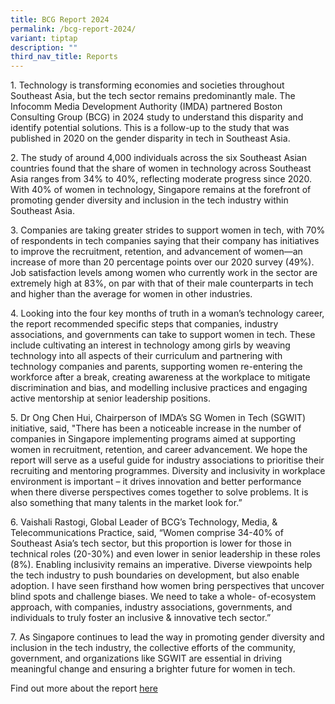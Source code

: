 ```yaml
---
title: BCG Report 2024
permalink: /bcg-report-2024/
variant: tiptap
description: ""
third_nav_title: Reports
---
```

<p>1. Technology is transforming economies and societies throughout Southeast
Asia, but the tech sector remains predominantly male. The Infocomm Media
Development Authority (IMDA) partnered Boston Consulting Group (BCG) in
2024 study to understand this disparity and identify potential solutions.
This is a follow-up to the study that was published in 2020 on the gender
disparity in tech in Southeast Asia.</p>
<p>2. The study of around 4,000 individuals across the six Southeast Asian
countries found that the share of women in technology across Southeast
Asia ranges from 34% to 40%, reflecting moderate progress since 2020. With
40% of women in technology, Singapore remains at the forefront of promoting
gender diversity and inclusion in the tech industry within Southeast Asia.</p>
<p>3. Companies are taking greater strides to support women in tech, with
70% of respondents in tech companies saying that their company has initiatives
to improve the recruitment, retention, and advancement of women—an increase
of more than 20 percentage points over our 2020 survey (49%). Job satisfaction
levels among women who currently work in the sector are extremely high
at 83%, on par with that of their male counterparts in tech and higher
than the average for women in other industries.</p>
<p>4. Looking into the four key months of truth in a woman’s technology career,
the report recommended specific steps that companies, industry associations,
and governments can take to support women in tech. These include cultivating
an interest in technology among girls by weaving technology into all aspects
of their curriculum and partnering with technology companies and parents,
supporting women re-entering the workforce after a break, creating awareness
at the workplace to mitigate discrimination and bias, and modelling inclusive
practices and engaging active mentorship at senior leadership positions.</p>
<p>5. Dr Ong Chen Hui, Chairperson of IMDA’s SG Women in Tech (SGWIT) initiative,
said, "There has been a noticeable increase in the number of companies
in Singapore implementing programs aimed at supporting women in recruitment,
retention, and career advancement. We hope the report will serve as a useful
guide for industry associations to prioritise their recruiting and mentoring
programmes. Diversity and inclusivity in workplace environment is important
– it drives innovation and better performance when there diverse perspectives
comes together to solve problems. It is also something that many talents
in the market look for.”</p>
<p>6. Vaishali Rastogi, Global Leader of BCG’s Technology, Media, &amp; Telecommunications
Practice, said, “Women comprise 34-40% of Southeast Asia’s tech sector,
but this proportion is lower for those in technical roles (20-30%) and
even lower in senior leadership in these roles (8%). Enabling inclusivity
remains an imperative. Diverse viewpoints help the tech industry to push
boundaries on development, but also enable adoption. I have seen firsthand
how women bring perspectives that uncover blind spots and challenge biases.
We need to take a whole- of-ecosystem approach, with companies, industry
associations, governments, and individuals to truly foster an inclusive
&amp; innovative tech sector.”</p>
<p>7. As Singapore continues to lead the way in promoting gender diversity
and inclusion in the tech industry, the collective efforts of the community,
government, and organizations like SGWIT are essential in driving meaningful
change and ensuring a brighter future for women in tech.</p>
<p>Find out more about the report <a href="https://www.bcg.com/publications/2024/closing-gender-gap-in-technology-in-southeast-asia" rel="noopener nofollow" target="_blank">here</a>
</p>
